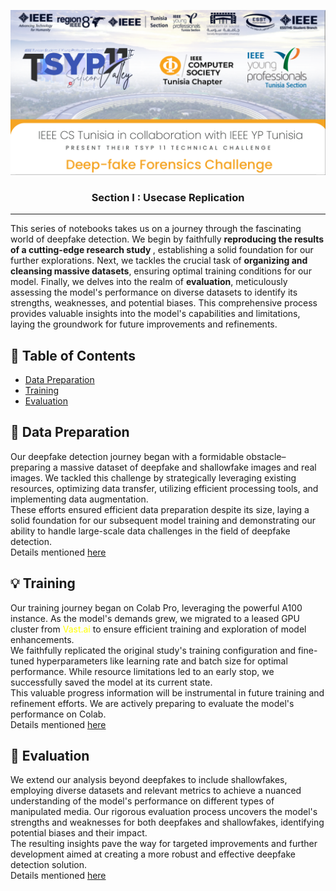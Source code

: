 <p align="center">
  <a href="" rel="noopener">
 <img src="Training/images/tsyp.png" alt="Project logo"></a>
</p>
<h3 align="center">Section I : Usecase Replication</h3>

<div align="center">


</div>

---

<p align=""> This series of notebooks takes us on a journey through the fascinating world of deepfake detection. We begin by faithfully <b> reproducing the results of a cutting-edge research study </b> , establishing a solid foundation for our further explorations. Next, we tackles the crucial task of <b>organizing and cleansing massive datasets</b>, ensuring optimal training conditions for our model. Finally, we delves into the realm of <b>evaluation</b>, meticulously assessing the model's performance on diverse datasets to identify its strengths, weaknesses, and potential biases. This comprehensive process provides valuable insights into the model's capabilities and limitations, laying the groundwork for future improvements and refinements.
    <br> 
</p>

## 📝 Table of Contents
- [Data Preparation](#data_preparation)
- [Training](#training)
- [Evaluation](#evaluation)


## 🧐 Data Preparation <a name = "data_preparation"></a>

Our deepfake detection journey began with a formidable obstacle–preparing a massive dataset of deepfake and shallowfake images and real images. We tackled this challenge by strategically leveraging existing resources, optimizing data transfer, utilizing efficient processing tools, and implementing data augmentation.<br> These efforts ensured efficient data preparation despite its size, laying a solid foundation for our subsequent model training and demonstrating our ability to handle large-scale data challenges in the field of deepfake detection.<br>
Details mentioned [here](Data_Preparation/README.Md)
## 💡 Training <a name = "training"></a>

Our training journey began on Colab Pro, leveraging the powerful A100 instance. As the model's demands grew, we migrated to a leased GPU cluster from <span style="color:yellow" >  Vast.ai </span> to ensure efficient training and exploration of model enhancements.<br> We faithfully replicated the original study's training configuration and fine-tuned hyperparameters like learning rate and batch size for optimal performance. While resource limitations led to an early stop, we successfully saved the model at its current state.<br> This valuable progress information will be instrumental in future training and refinement efforts. We are actively preparing to evaluate the model's performance on Colab.<br>
Details mentioned [here](Training/README.Md)

## 🚀 Evaluation <a name = "evaluation"></a>

We extend our analysis beyond deepfakes to include shallowfakes, employing diverse datasets and relevant metrics to achieve a nuanced understanding of the model's performance on different types of manipulated media. Our rigorous evaluation process uncovers the model's strengths and weaknesses for both deepfakes and shallowfakes, identifying potential biases and their impact.<br> The resulting insights pave the way for targeted improvements and further development aimed at creating a more robust and effective deepfake detection solution.<br>
Details mentioned [here](Evaluation/README.Md)


